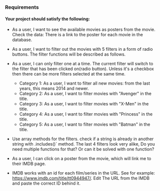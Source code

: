 ### Requirements

#### Your project should satisfy the following:

- As a user, I want to see the available movies as posters from the movie.
Check the data: There is a link to the poster for each movie in the database.

- As a user, I want to filter out the movies with 5 filters in a form of radio buttons. The filter functions will be described as follows.

- As a user, I can only filter one at a time.
The current filter will switch to the filter that has been clicked on(radio button). Unless it's a checkbox then there can be more filters selected at the same time.
    -   Category 1: As a user, I want to filter all new movies: from the last years, this means 2014 and newer.
    -   Category 2: As a user, I want to filter movies with "Avenger" in the title.
    -   Category 3: As a user, I want to filter movies with "X-Men" in the title.
    -   Category 4: As a user, I want to filter movies with "Princess" in the title.
    -   Category 5: As a user, I want to filter movies with "Batman" in the title.

-   Use array methods for the filters.
check if a string is already in another string with .includes()` method.
The last 4 filters look very alike, Do you need multiple functions for that? Or can it be solved with one function?
-   As a user, I can click on a poster from the movie, which will link me to their IMDB page.
-   IMDB works with an id for each film/series in the URL. See for example: https://www.imdb.com/title/tt0944947/. Edit The URL from the IMDB and paste the correct ID behind it.